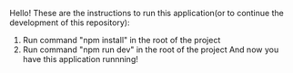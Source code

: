 Hello! These are the instructions to run this application(or to continue the development of this repository):
1. Run command "npm install" in the root of the project
2. Run command "npm run dev" in the root of the project
And now you have this application runnning!